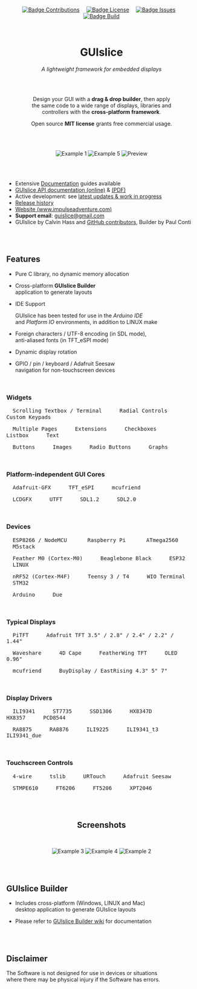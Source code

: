 
<br>

<div align = center>

[![Badge Contributions]][#]   
[![Badge License]][License]   
[![Badge Issues]][Issues]   
[![Badge Build]][Travis]

<br>

# GUIslice

*A lightweight framework for embedded displays*

<br>
<br>

Design your GUI with a **drag & drop builder**, then apply <br>
the same code to a wide range of displays, libraries and <br>
controllers with the **cross-platform framework**.

Open source **MIT license** grants free commercial usage.

<br>
<br>

![Example 1]
![Example 5]
![Preview]

</div>

<br>
<br>

- Extensive [Documentation] guides available
- [GUIslice API documentation (online)][API] & [(PDF)][PDF]
- Active development: see [latest updates & work in progress][Latest]
- [Release history][Releases]
- [Website (www.impulseadventure.com)][Website]
- **Support email**: guislice@gmail.com
- GUIslice by Calvin Hass and [GitHub contributors][Contributors], Builder by Paul Conti

<br>
<br>

## Features

-   Pure C library, no dynamic memory allocation

-   Cross-platform **GUIslice Builder** <br>
    application to generate layouts
    
-   IDE Support

    GUIslice has been tested for use in the *Arduino IDE* <br>
    and *Platform IO* environments, in addition to LINUX make

-   Foreign characters / UTF-8 encoding (in SDL mode), <br>
    anti-aliased fonts (in TFT_eSPI mode)

-   Dynamic display rotation

-   GPIO / pin / keyboard / Adafruit Seesaw <br>
    navigation for non-touchscreen devices

<br>

### Widgets

<kbd>  Scrolling Textbox / Terminal  </kbd>  
<kbd>  Radial Controls  </kbd>  
<kbd>  Custom Keypads  </kbd>  

<kbd>  Multiple Pages  </kbd>  
<kbd>  Extensions  </kbd>  
<kbd>  Checkboxes  </kbd>  
<kbd>  Listbox  </kbd>  
<kbd>  Text  </kbd>  

<kbd>  Buttons  </kbd>  
<kbd>  Images  </kbd>  
<kbd>  Radio Buttons  </kbd>  
<kbd>  Graphs  </kbd>  

<br>

### Platform-independent GUI Cores

<kbd>  Adafruit-GFX  </kbd>  
<kbd>  TFT_eSPI  </kbd>  
<kbd>  mcufriend  </kbd>

<kbd>  LCDGFX  </kbd>  
<kbd>  UTFT  </kbd>  
<kbd>  SDL1.2  </kbd>  
<kbd>  SDL2.0  </kbd>  

<br>

### Devices

<kbd>  ESP8266 / NodeMCU  </kbd>     
<kbd>  Raspberry Pi  </kbd>     
<kbd>  ATmega2560  </kbd>   
<kbd>  M5stack  </kbd>   

<kbd>  Feather M0 (Cortex-M0)  </kbd>  
<kbd>  Beaglebone Black  </kbd>  
<kbd>  ESP32  </kbd>  
<kbd>  LINUX  </kbd>  

<kbd>  nRF52 (Cortex-M4F)  </kbd>  
<kbd>  Teensy 3 / T4  </kbd>  
<kbd>  WIO Terminal  </kbd>  
<kbd>  STM32  </kbd>  

<kbd>  Arduino  </kbd>  
<kbd>  Due  </kbd>
    
<br>

### Typical Displays

<kbd>  PiTFT  </kbd>  
<kbd>  Adafruit TFT 3.5" / 2.8" / 2.4" / 2.2" / 1.44"  </kbd>

<kbd>  Waveshare  </kbd>  
<kbd>  4D Cape  </kbd>  
<kbd>  FeatherWing TFT  </kbd>  
<kbd>  OLED 0.96"  </kbd>

<kbd>  mcufriend  </kbd>  
<kbd>  BuyDisplay / EastRising 4.3" 5" 7"  </kbd>  

<br>

### Display Drivers
    
<kbd>  ILI9341  </kbd>  
<kbd>  ST7735  </kbd>  
<kbd>  SSD1306  </kbd>  
<kbd>  HX8347D  </kbd>  
<kbd>  HX8357  </kbd>  
<kbd>  PCD8544  </kbd>

<kbd>  RA8875  </kbd>  
<kbd>  RA8876  </kbd>  
<kbd>  ILI9225  </kbd>  
<kbd>  ILI9341_t3  </kbd>  
<kbd>  ILI9341_due  </kbd>

<br>

### Touchscreen Controls

<kbd>  4-wire  </kbd>  
<kbd>  tslib  </kbd>  
<kbd>  URTouch  </kbd>  
<kbd>  Adafruit Seesaw  </kbd>

<kbd>  STMPE610  </kbd>  
<kbd>  FT6206  </kbd>  
<kbd>  FT5206  </kbd>  
<kbd>  XPT2046  </kbd>

<br>
<br>

<div align = center>

## Screenshots

<br>

![Example 3]
![Example 4]
![Example 2]

</div>

<br>
<br>

## GUIslice Builder

-   Includes cross-platform (Windows, LINUX and Mac) <br>
    desktop application to generate GUIslice layouts

-   Please refer to [GUIslice Builder wiki][Builder] for documentation

<br>
<br>

## Disclaimer

The Software is not designed for use in devices or situations <br>
where there may be physical injury if the Software has errors.

<br>




<!---------------------------------{ General }--------------------------------->

[Documentation]: https://github.com/ImpulseAdventure/GUIslice/wiki
[Contributors]:  https://github.com/ImpulseAdventure/GUIslice/graphs/contributors
[Releases]:       https://github.com/ImpulseAdventure/GUIslice/releases
[Builder]:       https://github.com/ImpulseAdventure/GUIslice/wiki/GUIslice-Builder
[Latest]:        https://github.com/ImpulseAdventure/GUIslice/issues/85
[Issues]:        https://github.com/ImpulseAdventure/GUIslice/issues
[PDF]:           https://github.com/ImpulseAdventure/GUIslice/raw/master/docs/GUIslice_ref.pdf

[Website]: https://www.impulseadventure.com/elec/guislice-gui.html
[Travis]:  https://travis-ci.org/ImpulseAdventure/GUIslice
[API]:     https://impulseadventure.github.io/GUIslice/modules.html

[License]: LICENSE
[#]: #

<!-------------------------------{ Screenshots }------------------------------->

[Example 5]: https://www.impulseadventure.com/elec/images/guislice-ctrl2.png
[Example 4]: https://www.impulseadventure.com/elec/images/guislice-ex08.png
[Example 3]: https://www.impulseadventure.com/elec/images/guislice-ex06.png
[Example 1]: https://www.impulseadventure.com/elec/images/sdl_menu1.png
[Example 2]: https://user-images.githubusercontent.com/8510097/48299251-733a9a00-e47f-11e8-87ac-e35be6ba41d1.png

[Preview]: https://user-images.githubusercontent.com/8510097/90728338-9a8be100-e279-11ea-969e-cbd8bb0ac6c6.png


<!----------------------------------{ Badges }--------------------------------->

[Badge Contributions]: https://img.shields.io/badge/Contributions-Welcome-067a35.svg?style=for-the-badge&labelColor=0ABF53
[Badge License]: https://img.shields.io/badge/License-MIT-ac8b11.svg?style=for-the-badge&labelColor=yellow
[Badge Issues]: https://img.shields.io/github/issues/ImpulseAdventure/GUIslice.svg?style=for-the-badge&labelColor=1B72BE&color=13538b
[Badge Build]: https://img.shields.io/travis/ImpulseAdventure/GUIslice?style=for-the-badge&labelColor=EF2D5E&color=b11d42

